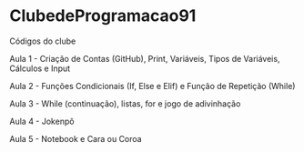 # ClubedeProgramacao91

Códigos do clube

Aula 1 - Criação de Contas (GitHub), Print, Variáveis, Tipos de Variáveis, Cálculos e Input

Aula 2 - Funções Condicionais (If, Else e Elif) e Função de Repetição (While)

Aula 3 - While (continuação), listas, for e jogo de adivinhação

Aula 4 - Jokenpô

Aula 5 - Notebook e Cara ou Coroa
